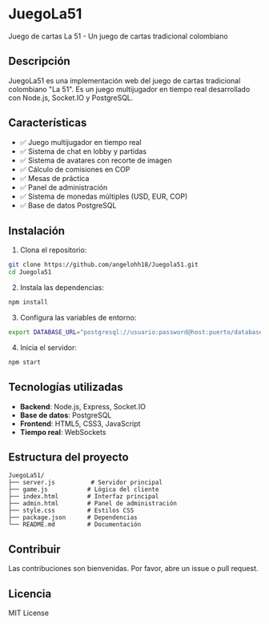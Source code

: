 # JuegoLa51
Juego de cartas La 51 - Un juego de cartas tradicional colombiano

## Descripción
JuegoLa51 es una implementación web del juego de cartas tradicional colombiano "La 51". Es un juego multijugador en tiempo real desarrollado con Node.js, Socket.IO y PostgreSQL.

## Características
- ✅ Juego multijugador en tiempo real
- ✅ Sistema de chat en lobby y partidas
- ✅ Sistema de avatares con recorte de imagen
- ✅ Cálculo de comisiones en COP
- ✅ Mesas de práctica
- ✅ Panel de administración
- ✅ Sistema de monedas múltiples (USD, EUR, COP)
- ✅ Base de datos PostgreSQL

## Instalación
1. Clona el repositorio:
```bash
git clone https://github.com/angelohh18/Juegola51.git
cd Juegola51
```

2. Instala las dependencias:
```bash
npm install
```

3. Configura las variables de entorno:
```bash
export DATABASE_URL="postgresql://usuario:password@host:puerto/database"
```

4. Inicia el servidor:
```bash
npm start
```

## Tecnologías utilizadas
- **Backend**: Node.js, Express, Socket.IO
- **Base de datos**: PostgreSQL
- **Frontend**: HTML5, CSS3, JavaScript
- **Tiempo real**: WebSockets

## Estructura del proyecto
```
JuegoLa51/
├── server.js          # Servidor principal
├── game.js           # Lógica del cliente
├── index.html        # Interfaz principal
├── admin.html        # Panel de administración
├── style.css         # Estilos CSS
├── package.json      # Dependencias
└── README.md         # Documentación
```

## Contribuir
Las contribuciones son bienvenidas. Por favor, abre un issue o pull request.

## Licencia
MIT License